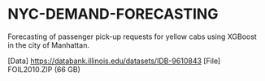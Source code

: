 # NYC-DEMAND-FORECASTING
Forecasting of passenger pick-up requests for yellow cabs using XGBoost in the city of Manhattan.

[Data] https://databank.illinois.edu/datasets/IDB-9610843
[File] FOIL2010.ZIP (66 GB)
   

